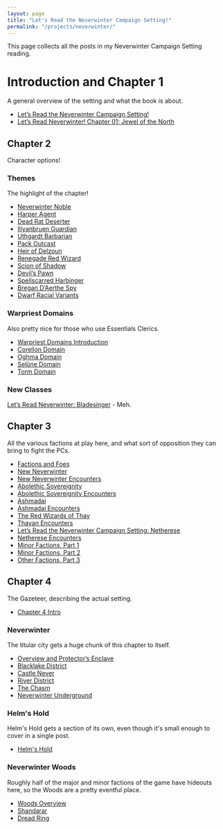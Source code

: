 ```yaml
---
layout: page
title: "Let's Read the Neverwinter Campaign Setting!"
permalink: "/projects/neverwinter/"
---
```


This page collects all the posts in my Neverwinter Campaign Setting
reading.

# Introduction and Chapter 1

A general overview of the setting and what the book is about.

- [Let’s Read the Neverwinter Campaign Setting!][0]
- [Let’s Read Neverwinter! Chapter 01: Jewel of the North][1]

## Chapter 2

Character options!

### Themes

The highlight of the chapter!

- [Neverwinter Noble][42]
- [Harper Agent][2]
- [Dead Rat Deserter][3]
- [Iliyanbruen Guardian][4]
- [Uthgardt Barbarian][5]
- [Pack Outcast][6]
- [Heir of Delzoun][7]
- [Renegade Red Wizard][8]
- [Scion of Shadow][9]
- [Devil’s Pawn][10]
- [Spellscarred Harbinger][11]
- [Bregan D’Aerthe Spy][12]
- [Dwarf Racial Variants][13]

### Warpriest Domains

Also pretty nice for those who use Essentials Clerics.

- [Warpriest Domains Introduction][14]
- [Corellon Domain][15]
- [Oghma Domain][16]
- [Selûne Domain][17]
- [Torm Domain][18]

### New Classes

[Let’s Read Neverwinter: Bladesinger][19] - Meh.

## Chapter 3

All the various factions at play here, and what sort of opposition they can
bring to fight the PCs.

- [Factions and Foes][20]
- [New Neverwinter][21]
- [New Neverwinter Encounters][22]
- [Abolethic Sovereignity][23]
- [Abolethic Sovereignity Encounters][24]
- [Ashmadai][25]
- [Ashmadai Encounters][26]
- [The Red Wizards of Thay][27]
- [Thayan Encounters][28]
- [Let’s Read the Neverwinter Campaign Setting: Netherese][29]
- [Netherese Encounters][30]
- [Minor Factions, Part 1][32]
- [Minor Factions, Part 2][33]
- [Other Factions, Part 3][34]

## Chapter 4

The Gazeteer, describing the actual setting.

- [Chapter 4 Intro][31]

### Neverwinter

The titular city gets a huge chunk of this chapter to itself.

- [Overview and Protector’s Enclave][35]
- [Blacklake District][36]
- [Castle Never][37]
- [River District][38]
- [The Chasm][39]
- [Neverwinter Underground][40]

### Helm's Hold

Helm's Hold gets a section of its own, even though it's small enough to cover in
a single post.

- [Helm's Hold][41]

### Neverwinter Woods

Roughly half of the major and minor factions of the game have hideouts here, so
the Woods are a pretty eventful place.

- [Woods Overview][43]
- [Shandarar][44]
- [Dread Ring][45]


[0]: /octopus-carnival/2023/04/23/neverwinter.html
[1]: /octopus-carnival/2023/04/24/neverwinter-chapter-01.html
[2]: /octopus-carnival/2023/05/05/neverwinter-harper.html
[3]: /octopus-carnival/2023/05/06/neverwinter-dead-rat-deserter.html
[4]: /octopus-carnival/2023/05/09/neverwinter-eladrin-guardian.html
[5]: /octopus-carnival/2023/05/11/neverwinter-uthgardt.html
[6]: /octopus-carnival/2023/05/13/pack-outcast.html
[7]: /octopus-carnival/2023/05/16/neverwinter-delzoun-heir.html
[8]: /octopus-carnival/2023/05/19/renegade-red-wizard.html
[9]: /octopus-carnival/2023/05/21/shadow-scion.html
[10]: /octopus-carnival/2023/05/27/neverwinter-devils-pawn.html
[11]: /octopus-carnival/2023/05/29/spellscarred.html
[12]: /octopus-carnival/2023/06/01/neverwinter-bregan-spy.html
[13]: /octopus-carnival/2023/06/02/dwarf-variants.html
[14]: /octopus-carnival/2023/06/07/neverwinter-warpriest-domains.html
[15]: /octopus-carnival/2023/06/09/neverwinter-domain-corellon.html
[16]: /octopus-carnival/2023/06/10/neverwinter-domain-oghma.html
[17]: /octopus-carnival/2023/06/15/neverwinter-domain-selune.html
[18]: /octopus-carnival/2023/06/19/neverwinter-domain-torm.html
[19]: /octopus-carnival/2023/06/20/neverwinter-bladesinger.html
[20]: /octopus-carnival/2023/06/27/neverwinter-factions-intro.html
[21]: /octopus-carnival/2023/06/29/new-neverwinter.html
[22]: /octopus-carnival/2023/07/01/nn-encounters.html
[23]: /octopus-carnival/2023/07/05/neverwinter-abolethic-sovereignity.html
[24]: /octopus-carnival/2023/07/07/neverwinter-absov-encounters.html
[25]: /octopus-carnival/2023/07/14/neverwinter-ashmadai.html
[26]: /octopus-carnival/2023/07/16/neverwinter-ashmadai-encounters.html
[27]: /octopus-carnival/2023/07/18/neverwinter-thayans.html
[28]: /octopus-carnival/2023/07/19/neverwinter-thayan-encounters.html
[29]: /octopus-carnival/2023/07/25/neverwinter-netherese.html
[30]: /octopus-carnival/2023/07/26/neverwinter-netherese-encounters.html
[31]: /octopus-carnival/2023/07/30/neverwinter-chapter-04-intro.html
[32]: /octopus-carnival/2023/07/31/neverwinter-other-factions.html
[33]: /octopus-carnival/2023/08/08/neverwinter-other-factions-2.html
[34]: /octopus-carnival/2023/08/15/neverwinter-other-factions-3.html
[35]: /octopus-carnival/2023/08/22/neverwinter-enclave.html
[36]: /octopus-carnival/2023/08/25/neverwinter-blacklake.html
[37]: /octopus-carnival/2023/08/29/neverwinter-castle-never.html
[38]: /octopus-carnival/2023/09/04/neverwinter-river-district.html
[39]: /octopus-carnival/2023/09/06/neverwinter-chasm.html
[40]: /octopus-carnival/2023/09/14/neverwinter-underground.html
[41]: /octopus-carnival/2023/09/18/neverwinter-helms-hold.html
[42]: /octopus-carnival/2023/04/30/neverwinter-noble.html
[43]: /octopus-carnival/2023/09/22/neverwinter-woods.html
[44]: /octopus-carnival/2023/09/24/neverwinter-shandarar.html
[45]: /octopus-carnival/2023/09/28/neverwinter-dread-ring.html
